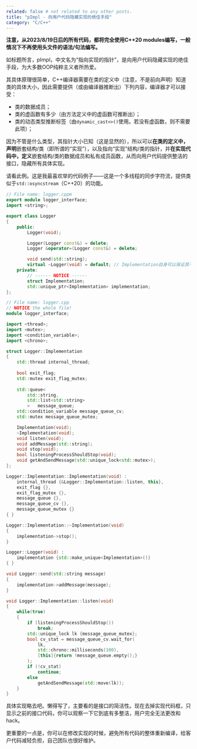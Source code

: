 ```yaml
---
related: false # not related to any other posts.
title: "pImpl - 向用户代码隐藏实现的绝佳手段"
category: "C/C++"
---
```


**注意，从2023/8/19日后的所有代码，都将完全使用C++20 modules编写，一般情况下不再使用头文件的语法/句法编写。**

如标题所言，pImpl，中文名为“指向实现的指针”，是向用户代码隐藏实现的绝佳手段，为大多数OOP纯粹主义者所热爱。

其具体原理很简单，C++编译器需要在类的定义中（注意，不是前向声明）知道类的具体大小，因此需要提供（或由编译器推断出）下列内容，编译器才可以接受：

- 类的数据成员；
- 类的虚函数有多少（由方法定义中的虚函数可推断出）；
- 类的动态类型推断标签（由`dynamic_cast<>()`使用。若没有虚函数，则不需要此项）；

因为不管是什么类型，其指针大小已知（这是显然的），所以可以**在类的定义中，声明**嵌套结构/类（即所谓的“实现”），以及指向“实现”结构/类的指针，并**在实现代码中，定义**嵌套结构/类的数据成员和私有成员函数，从而向用户代码提供整洁的接口，隐藏所有具体实现。

请看此例。这是我最喜欢举的代码例子——这是一个多线程的同步字符流，提供类似于`std::osyncstream`（C++20）的功能。


```cpp 
// File name: logger.cppm
export module logger_interface;
import <string>;

export class Logger
{
    public:
        Logger(void);

        Logger(Logger const&) = delete;
        Logger &operator=(Logger const&) = delete;

        void send(std::string);
        virtual ~Logger(void) = default; // Implementation自身可以保证其不变量
    private:
        // ------ NOTICE ------
        struct Implementation;
        std::unique_ptr<Implementation> implementation;
};
```

```cpp
// File name: logger.cpp
// NOTICE the whole file!
module logger_interface;

import <thread>;
import <mutex>;
import <condition_variable>;
import <chrono>;

struct Logger::Implementation
{
    std::thread internal_thread;
    
    bool exit_flag;
    std::mutex exit_flag_mutex;
    
    std::queue<
        std::string,
        std::list<std::string>
        >   message_queue;
    std::condition_variable message_queue_cv;
    std::mutex message_queue_mutex;

    Implementation(void);
    ~Implementation(void);
    void listen(void);
    void addMessage(std::string);
    void stop(void);
    bool listeningProcessShouldStop(void);
    void getAndSendMessage(std::unique_lock<std::mutex>);
};

Logger::Implementation::Implementation(void) :
    internal_thread {&Logger::Implementation::listen, this},
    exit_flag {},
    exit_flag_mutex {},
    message_queue {},
    message_queue_cv {},
    message_queue_mutex {}
{ }

Logger::Implementation::~Implementation(void)
{
    implementation->stop();
}

Logger::Logger(void) :
    implementation {std::make_unique<Implementation>()}
{ }

void Logger::send(std::string message)
{
    implementation->addMessage(message);
}

void Logger::Implementation::listen(void)
{
    while(true)
    {
        if (listeningProcessShouldStop())
            break;
        std::unique_lock lk {message_queue_mutex};
        bool cv_stat = message_queue_cv.wait_for(
            lk, 
            std::chrono::milliseconds(100),
            [this]{return !message_queue.empty();}
        );
        if (!cv_stat)
            continue;
        else
            getAndSendMessage(std::move(lk));
    }
}

```

具体实现略去吧。懒得写了，主要看的是接口的简洁性。现在去掉实现代码框，只显示之前的接口代码，你可以观察一下它到底有多整洁，用户完全无法更改和hack。

更重要的一点是，你可以在修改实现的时候，避免所有代码的整体重新编译，给客户代码减轻负担，自己团队也很好维护。